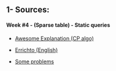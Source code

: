 
## 1- Sources:

#### Week #4 - (Sparse table) - Static queries

* [Awesome Explanation (CP algo)](https://cp-algorithms.com/data_structures/sparse-table.html#range-minimum-queries-rmq)

* [Errichto (English)](https://youtu.be/0jWeUdxrGm4)

* [Some problems](https://codeforces.com/blog/entry/70418)
